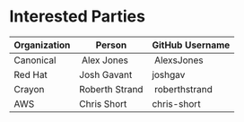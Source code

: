 # Interested Parties

Organization | Person | GitHub Username
-- | -- | --
Canonical | Alex Jones | AlexsJones
Red Hat | Josh Gavant | joshgav
Crayon | Roberth Strand | roberthstrand
AWS | Chris Short | chris-short

